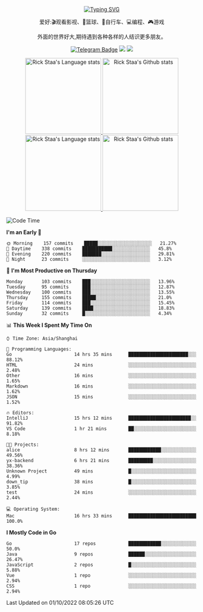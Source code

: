 <div align="center"> 

[![Typing SVG](https://readme-typing-svg.herokuapp.com?size=25&duration=2500&color=eeeeee&vCenter=true&width=200&height=40&lines=Hi+there+%F0%9F%91%8B%F0%9F%8F%BB;I'm+DanBai)](https://git.io/typing-svg)

爱好:🎬观看影视、🏀篮球、🚴自行车、💻编程、🎮游戏

外面的世界好大,期待遇到各种各样的人结识更多朋友。

[![Telegram Badge](https://img.shields.io/badge/-Telegram-blue?style=flat&logo=Telegram&logoColor=white)](https://t.me/danbai9420) 
[![](https://img.shields.io/badge/-Blog-brightgreen?style=flat&logo=Blogger&logoColor=white)](https://p00q.cn)
[![](https://img.shields.io/badge/-Email-red?style=flat&logo=Mail.Ru&logoColor=white)](mailto:danbai@88.com)
</div>

<!-- Light Mode -->
<div align="center"> 
<a href="https://github.com/anuraghazra/github-readme-stats#gh-light-mode-only">
<img height=200 src="https://github-readme-stats-git-master-rstaa-rickstaa.vercel.app/api/top-langs/?username=danbai225&layout=compact&langs_count=10&hide_border=1&role=OWNER,COLLABORATOR#gh-light-mode-only" alt="Rick Staa's Language stats" />
</a>
<a href="https://github.com/anuraghazra/github-readme-stats#gh-light-mode-only">
<img height=200 src="https://github-readme-stats-git-master-rstaa-rickstaa.vercel.app/api?username=danbai225&show_icons=true&count_private=true&line_height=28&hide_border=1&include_all_commits=true&card_width=450&role=OWNER,COLLABORATOR&exclude_repo=github-readme-stats#gh-light-mode-only" alt="Rick Staa's Github stats" />
</a>
</div>

<!-- Dark Mode -->
<div align="center"> 
<a href="https://github.com/anuraghazra/github-readme-stats#gh-dark-mode-only">
<img height=200 src="https://github-readme-stats-git-master-rstaa-rickstaa.vercel.app/api/top-langs/?username=danbai225&layout=compact&langs_count=10&hide_border=1&role=OWNER,COLLABORATOR&theme=github_dark#gh-dark-mode-only" alt="Rick Staa's Language stats" />
</a>
<a href="https://github.com/anuraghazra/github-readme-stats#gh-dark-mode-only">
<img height=200 src="https://github-readme-stats-git-master-rstaa-rickstaa.vercel.app/api?username=danbai225&show_icons=true&count_private=true&line_height=28&hide_border=1&include_all_commits=true&card_width=450&role=OWNER,COLLABORATOR&exclude_repo=github-readme-stats&theme=github_dark#gh-dark-mode-only" alt="Rick Staa's Github stats" />
</a>
</div>

<!--START_SECTION:waka-->
![Code Time](http://img.shields.io/badge/Code%20Time-77%20hrs%2024%20mins-blue)

**I'm an Early 🐤** 

```text
🌞 Morning    157 commits    █████░░░░░░░░░░░░░░░░░░░░   21.27% 
🌆 Daytime    338 commits    ███████████░░░░░░░░░░░░░░   45.8% 
🌃 Evening    220 commits    ███████░░░░░░░░░░░░░░░░░░   29.81% 
🌙 Night      23 commits     ░░░░░░░░░░░░░░░░░░░░░░░░░   3.12%

```
📅 **I'm Most Productive on Thursday** 

```text
Monday       103 commits    ███░░░░░░░░░░░░░░░░░░░░░░   13.96% 
Tuesday      95 commits     ███░░░░░░░░░░░░░░░░░░░░░░   12.87% 
Wednesday    100 commits    ███░░░░░░░░░░░░░░░░░░░░░░   13.55% 
Thursday     155 commits    █████░░░░░░░░░░░░░░░░░░░░   21.0% 
Friday       114 commits    ███░░░░░░░░░░░░░░░░░░░░░░   15.45% 
Saturday     139 commits    ████░░░░░░░░░░░░░░░░░░░░░   18.83% 
Sunday       32 commits     █░░░░░░░░░░░░░░░░░░░░░░░░   4.34%

```


📊 **This Week I Spent My Time On** 

```text
⌚︎ Time Zone: Asia/Shanghai

💬 Programming Languages: 
Go                       14 hrs 35 mins      ██████████████████████░░░   88.12% 
HTML                     24 mins             ░░░░░░░░░░░░░░░░░░░░░░░░░   2.48% 
Other                    16 mins             ░░░░░░░░░░░░░░░░░░░░░░░░░   1.65% 
Markdown                 16 mins             ░░░░░░░░░░░░░░░░░░░░░░░░░   1.62% 
JSON                     15 mins             ░░░░░░░░░░░░░░░░░░░░░░░░░   1.52%

🔥 Editors: 
IntelliJ                 15 hrs 12 mins      ███████████████████████░░   91.82% 
VS Code                  1 hr 21 mins        ██░░░░░░░░░░░░░░░░░░░░░░░   8.18%

🐱‍💻 Projects: 
alice                    8 hrs 12 mins       ████████████░░░░░░░░░░░░░   49.56% 
yx-backend               6 hrs 21 mins       █████████░░░░░░░░░░░░░░░░   38.36% 
Unknown Project          49 mins             █░░░░░░░░░░░░░░░░░░░░░░░░   4.99% 
down_tip                 38 mins             █░░░░░░░░░░░░░░░░░░░░░░░░   3.85% 
test                     24 mins             ░░░░░░░░░░░░░░░░░░░░░░░░░   2.44%

💻 Operating System: 
Mac                      16 hrs 33 mins      █████████████████████████   100.0%

```

**I Mostly Code in Go** 

```text
Go                       17 repos            ████████████░░░░░░░░░░░░░   50.0% 
Java                     9 repos             ██████░░░░░░░░░░░░░░░░░░░   26.47% 
JavaScript               2 repos             █░░░░░░░░░░░░░░░░░░░░░░░░   5.88% 
Vue                      1 repo              ░░░░░░░░░░░░░░░░░░░░░░░░░   2.94% 
CSS                      1 repo              ░░░░░░░░░░░░░░░░░░░░░░░░░   2.94%

```



 Last Updated on 01/10/2022 08:05:26 UTC
<!--END_SECTION:waka-->
